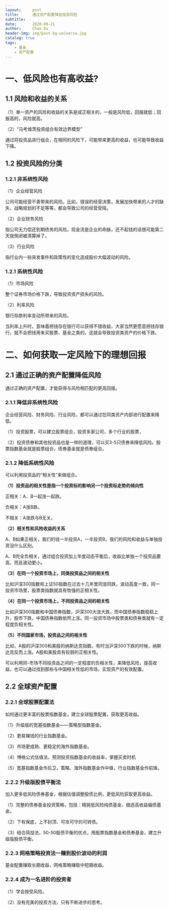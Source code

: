 ```yaml
---
layout:     post
title:      通过资产配置降低投资风险
subtitle:   
date:       2020-09-21
author:     Chao Xu
header-img: img/post-bg-universe.jpg
catalog: true
tags:
    - 基金
	- 资产配置
---
```


# 一、低风险也有高收益?

## 1.1 风险和收益的关系

（1）单一资产的风险和收益的关系是成正相关的，一般是风险低，回报就低；回报高的，风险就高。

（2）“马考维茨投资组合有效边界模型”

通过将投资品进行组合，在相同的风险下，可能带来更高的收益，也可能导致收益下降。

## 1.2 投资风险的分类

### 1.2.1 非系统性风险

（1）企业经营风险

公司可能经营不善带来的风险。比如，错误的经营决策，发展加快带来的人才的缺失、战略规划的不足等等，都会导致公司的经营受阻。

（2）企业财务风险

指公司无力偿还到期债务的风险。现金流是企业的命脉，还不起钱的话很可能第二天就倒闭被清算掉了。

（3）行业风险

指行业内一些突发事件和政策性的变化造成股价大幅波动的风险。

### 1.2.1 系统性风险

（1）市场风险

整个证券市场价格下跌，导致投资资产损失的风险。

（2）利率风险

银行存款利率变动所带来的风险。

当利率上升时，意味着把钱存在银行可以获得不错收益，大家当然更愿意把钱存银行，就不会把钱用来买股票、基金之类的。这就会导致投资类资产的价格下跌。

# 二、如何获取一定风险下的理想回报

## 2.1 通过正确的资产配置降低风险

通过正确的资产配置，才能获得与风险相匹配的更高回报。

### 2.1.1 降低非系统性风险

企业经营风险、财务风险、行业风险，都可以通过在同类资产内部进行配置来降低。

（1）投资股票，可以建立股票组合，投资多家公司，多个行业的股票，

（2）投资债券和其他投资品也是一样的道理，可以买3-5只债券来降低风险。股票指数基金就是股票组合，债券基金就是债券组合。

### 2.1.2 降低系统性风险

可以利用投资品的“相关性”来做组合。

**（1）投资品的相关性是指一个投资标的影响另一个投资标走势的倾向性**

正相关：A、B一起涨一起跌。

负相关：A涨B跌。

不相关：A涨跌与B无关。

**（2）相关性和风险收益的关系**

A、B如果正相关，我们的钱一半投资A，一半投资B，我们的风险和收益与单独投资没什么区别。

A、B完全负相关，通过组合投资加上年度动态平衡后，收益比单独一个投资品要高，而且波动更小。

**（3）在同一个投资市场上，同类投资品之间的相关性**

比如沪深300指数和上证50指数在过去十几年里同涨同跌，波动高度一致，同一投资市场里，股票类指数就具有牧强的正相关性。

**（4）在同一个投资市场上，不同投资品之间的相关性**

比如沪深300指数和中国债券指数，沪深300大涨大跌，而中国债券指数稳稳上升，股市下跌，中国债券指数依然上涨。同一投资市场中股票类和债券类就有一定程度负相关性。

**（5）不同国家市场，投资品之间的相关性**

比如，A股的沪深300和美股的纳斯达克指数。有时当沪深300下跌的时候，纳斯达克反而上涨。A股和美股具有较弱的正相关性。

可以利用同-市场不同投资品之间的一定程度的负相关性，来降低风险，提高收益，也可以通过找到那些与中国相关性低的市场，实现资产的有效配置。

## 2.2 全球资产配置

### 2.2.1 全球股票配置法

如何通过更丰富的股票指数基金，建立全球股票配置，获取更高收益。

（1）升级版的宽基指数基金——策略型指数基金。


（2）更易赚钱的行业指数基金。

（3）市场更成熟、更稳定的海外指数基金。

（4）博格公式估值法，预测投资指数基金的收益率，掌握买卖时机

（5）宽基指数基金作后卫，策略、海外指数基金作中锋，行业指数基金作前锋。

### 2.2.2 升级版股债平衡法

加入更多低风险债券基金，根据估值调整股债比例，更低风险获取更高收益。

（1）完整的债券基金投资策略，包括：精挑低风险纯债基金、细选高收益偏债基金。

（2）下有保底，上不封顶、可攻可守的可转债。

（3）结合简投法，50-50股债平衡的优点，用股票指数基金和债券基金，建立升级版股债平衡。

### 2.2.3 网格策略投资法一赚到股价波动的利润

基金配置赚取长期收益，网格策略赚取中短期收益。

### 2.2.4 成为一名进阶的投资者

（1）学会按受风险。

（2）没有完美的投资方法，只有不断进步的思考。